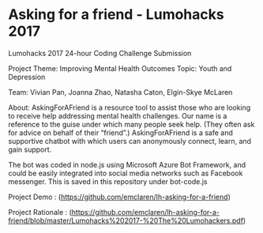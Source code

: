 # Asking for a friend - Lumohacks 2017


Lumohacks 2017 24-hour Coding Challenge Submission 

Project Theme: Improving Mental Health Outcomes
Topic: Youth and Depression

Team: Vivian Pan, Joanna Zhao, Natasha Caton, Elgin-Skye McLaren

About:
AskingForAFriend is a resource tool to assist those who are looking to receive help addressing mental health challenges. Our name is a reference to the guise under which many people seek help. (They often ask for advice on behalf of their “friend”.) AskingForAFriend is a safe and supportive chatbot with which users can anonymously connect, learn, and gain support.

The bot was coded in node.js using Microsoft Azure Bot Framework, and could be easily integrated into social media networks such as Facebook messenger. This is saved in this repository under bot-code.js

Project Demo : (https://github.com/emclaren/lh-asking-for-a-friend)

Project Rationale : (https://github.com/emclaren/lh-asking-for-a-friend/blob/master/Lumohacks%202017-%20The%20Lumohackers.pdf)

